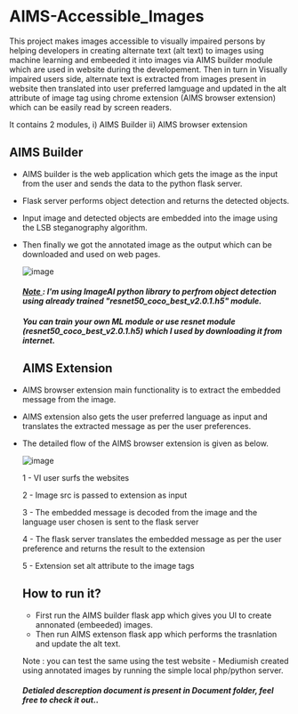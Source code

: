 # AIMS-Accessible_Images

This project makes images accessible to visually impaired persons by helping developers in creating alternate text (alt text) to images using machine learning and embeeded it into images via AIMS builder module which are used in website during the developement. Then in turn in Visually impaired users side, alternate text is extracted from images present in website then translated into user preferred lamguage and updated in the alt attribute of image tag using chrome extension (AIMS browser extension) which can be easily read by screen readers.

It contains 2 modules, 
i) AIMS Builder
ii) AIMS browser extension

## AIMS Builder
- AIMS builder is the web application which gets the image as the input from the user and sends the data to the python flask server.
- Flask server performs object detection and returns the detected objects.
- Input image and detected objects are embedded into the image using the LSB steganography algorithm.
- Then finally we got the annotated image as the output which can be downloaded and used on web pages.  



  ![image](https://github.com/kathir98/AIMS-Accessible_Images/assets/61177402/792da0bc-1513-46a6-b955-b33b3ac0afd6)

  #### *<ins>Note </ins>: I'm using ImageAI python library to perfrom object detection using already trained "resnet50_coco_best_v2.0.1.h5" module.*
  #### *You can train your own ML module or use resnet module (resnet50_coco_best_v2.0.1.h5) which I used by downloading it from internet.*


  ## AIMS Extension

- AIMS browser extension main functionality is to extract the embedded message from the image.
- AIMS extension also gets the user preferred language as input and translates the extracted message as per the user preferences.
- The detailed flow of the AIMS browser extension is given as below.  



  ![image](https://github.com/kathir98/AIMS-Accessible_Images/assets/61177402/1431126f-d700-4308-b31d-a19c0b828405)  

  
  1 - VI user surfs the websites
  
  2 - Image src is passed to extension as input
  
  3 - The embedded message is decoded from the image and the language user chosen is sent to the flask server
  
  4 - The flask server translates the embedded message as per the user preference and returns the result to the extension
  
  5 - Extension set alt attribute to the image tags


  ## How to run it?

  - First run the AIMS builder flask app which gives you UI to create annonated (embeeded) images.
  - Then run AIMS extenson flask app which performs the trasnlation and update the alt text.

  Note : you can test the same using the test website - Mediumish created using annotated images by running the simple local php/python server.

  #### *Detialed descreption document is present in Document folder, feel free to check it out..*
  
